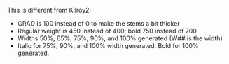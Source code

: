 This is different from Kilroy2:

* GRAD is 100 instead of 0 to make the stems a bit thicker
* Regular weight is 450 instead of 400; bold 750 instead of 700
* Widths 50%, 65%, 75%, 90%, and 100% generated (W## is the width)
* Italic for 75%, 90%, and 100% width generated. Bold for 100% generated.
